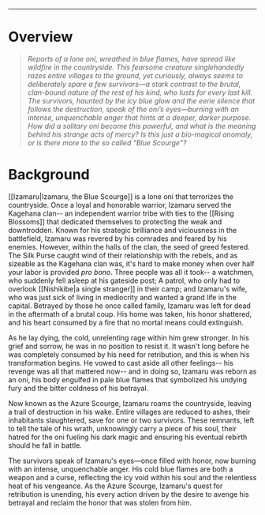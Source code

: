 ___
# Overview

>*Reports of a lone oni, wreathed in blue flames, have spread like wildfire in the countryside. This fearsome creature singlehandedly razes entire villages to the ground, yet curiously, always seems to deliberately spare a few survivors—a stark contrast to the brutal, clan-bound nature of the rest of his kind, who lusts for every last kill. The survivors, haunted by the icy blue glow and the eerie silence that follows the destruction, speak of the oni’s eyes—burning with an intense, unquenchable anger that hints at a deeper, darker purpose. How did a solitary oni become this powerful, and what is the meaning behind his strange acts of mercy? Is this just a bio-magical anomaly, or is there more to the so called "Blue Scourge"?*

# Background

[[Izamaru|Izamaru, the Blue Scourge]] is a lone oni that terrorizes the countryside. Once a loyal and honorable warrior, Izamaru served the Kagehana clan-- an independent warrior tribe with ties to the [[Rising Blossoms]] that dedicated themselves to protecting the weak and downtrodden. Known for his strategic brilliance and viciousness in the battlefield, Izamaru was revered by his comrades and feared by his enemies. However, within the halls of the clan, the seed of greed festered. The Silk Purse caught wind of their relationship with the rebels, and as sizeable as the Kagehana clan was, it's hard to make money when over half your labor is provided *pro bono*. Three people was all it took-- a watchmen, who suddenly fell asleep at his gateside post; A patrol, who only had to overlook [[Nishikibe|a single stranger]] in their camp; and Izamaru's wife, who was just sick of living in mediocrity and wanted a grand life in the capital. Betrayed by those he once called family, Izamaru was left for dead in the aftermath of a brutal coup. His home was taken, his honor shattered, and his heart consumed by a fire that no mortal means could extinguish.

As he lay dying, the cold, unrelenting rage within him grew stronger. In his grief and sorrow, he was in no position to resist it. It wasn't long before he was completely consumed by his need for retribution, and this is when his transformation begins. He vowed to cast aside all other feelings-- his revenge was all that mattered now-- and in doing so, Izamaru was reborn as an oni, his body engulfed in pale blue flames that symbolized his undying fury and the bitter coldness of his betrayal.

Now known as the Azure Scourge, Izamaru roams the countryside, leaving a trail of destruction in his wake. Entire villages are reduced to ashes, their inhabitants slaughtered, save for one or two survivors. These remnants, left to tell the tale of his wrath, unknowingly carry a piece of his soul, their hatred for the oni fueling his dark magic and ensuring his eventual rebirth should he fall in battle.

The survivors speak of Izamaru's eyes—once filled with honor, now burning with an intense, unquenchable anger. His cold blue flames are both a weapon and a curse, reflecting the icy void within his soul and the relentless heat of his vengeance. As the Azure Scourge, Izamaru's quest for retribution is unending, his every action driven by the desire to avenge his betrayal and reclaim the honor that was stolen from him.